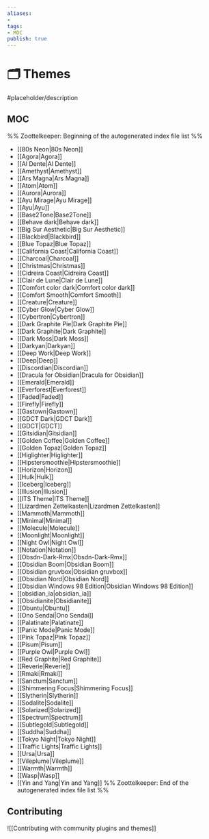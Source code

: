 ```yaml
---
aliases:
- 
tags:
- MOC
publish: true
---
```


# 🗂️ Themes

#placeholder/description 

## MOC

%% Zoottelkeeper: Beginning of the autogenerated index file list  %%
-  [[80s Neon|80s Neon]]
-  [[Agora|Agora]]
-  [[Al Dente|Al Dente]]
-  [[Amethyst|Amethyst]]
-  [[Ars Magna|Ars Magna]]
-  [[Atom|Atom]]
-  [[Aurora|Aurora]]
-  [[Ayu Mirage|Ayu Mirage]]
-  [[Ayu|Ayu]]
-  [[Base2Tone|Base2Tone]]
-  [[Behave dark|Behave dark]]
-  [[Big Sur Aesthetic|Big Sur Aesthetic]]
-  [[Blackbird|Blackbird]]
-  [[Blue Topaz|Blue Topaz]]
-  [[California Coast|California Coast]]
-  [[Charcoal|Charcoal]]
-  [[Christmas|Christmas]]
-  [[Cidreira Coast|Cidreira Coast]]
-  [[Clair de Lune|Clair de Lune]]
-  [[Comfort color dark|Comfort color dark]]
-  [[Comfort Smooth|Comfort Smooth]]
-  [[Creature|Creature]]
-  [[Cyber Glow|Cyber Glow]]
-  [[Cybertron|Cybertron]]
-  [[Dark Graphite Pie|Dark Graphite Pie]]
-  [[Dark Graphite|Dark Graphite]]
-  [[Dark Moss|Dark Moss]]
-  [[Darkyan|Darkyan]]
-  [[Deep Work|Deep Work]]
-  [[Deep|Deep]]
-  [[Discordian|Discordian]]
-  [[Dracula for Obsidian|Dracula for Obsidian]]
-  [[Emerald|Emerald]]
-  [[Everforest|Everforest]]
-  [[Faded|Faded]]
-  [[Firefly|Firefly]]
-  [[Gastown|Gastown]]
-  [[GDCT Dark|GDCT Dark]]
-  [[GDCT|GDCT]]
-  [[Gitsidian|Gitsidian]]
-  [[Golden Coffee|Golden Coffee]]
-  [[Golden Topaz|Golden Topaz]]
-  [[Higlighter|Higlighter]]
-  [[Hipstersmoothie|Hipstersmoothie]]
-  [[Horizon|Horizon]]
-  [[Hulk|Hulk]]
-  [[Iceberg|Iceberg]]
-  [[Illusion|Illusion]]
-  [[ITS Theme|ITS Theme]]
-  [[Lizardmen Zettelkasten|Lizardmen Zettelkasten]]
-  [[Mammoth|Mammoth]]
-  [[Minimal|Minimal]]
-  [[Molecule|Molecule]]
-  [[Moonlight|Moonlight]]
-  [[Night Owl|Night Owl]]
-  [[Notation|Notation]]
-  [[Obsdn-Dark-Rmx|Obsdn-Dark-Rmx]]
-  [[Obsidian Boom|Obsidian Boom]]
-  [[Obsidian gruvbox|Obsidian gruvbox]]
-  [[Obsidian Nord|Obsidian Nord]]
-  [[Obsidian Windows 98 Edition|Obsidian Windows 98 Edition]]
-  [[obsidian_ia|obsidian_ia]]
-  [[Obsidianite|Obsidianite]]
-  [[Obuntu|Obuntu]]
-  [[Ono Sendai|Ono Sendai]]
-  [[Palatinate|Palatinate]]
-  [[Panic Mode|Panic Mode]]
-  [[Pink Topaz|Pink Topaz]]
-  [[Pisum|Pisum]]
-  [[Purple Owl|Purple Owl]]
-  [[Red Graphite|Red Graphite]]
-  [[Reverie|Reverie]]
-  [[Rmaki|Rmaki]]
-  [[Sanctum|Sanctum]]
-  [[Shimmering Focus|Shimmering Focus]]
-  [[Slytherin|Slytherin]]
-  [[Sodalite|Sodalite]]
-  [[Solarized|Solarized]]
-  [[Spectrum|Spectrum]]
-  [[Subtlegold|Subtlegold]]
-  [[Suddha|Suddha]]
-  [[Tokyo Night|Tokyo Night]]
-  [[Traffic Lights|Traffic Lights]]
-  [[Ursa|Ursa]]
-  [[Vileplume|Vileplume]]
-  [[Warmth|Warmth]]
-  [[Wasp|Wasp]]
-  [[Yin and Yang|Yin and Yang]]
%% Zoottelkeeper: End of the autogenerated index file list  %%

## Contributing

![[Contributing with community plugins and themes]]